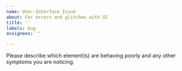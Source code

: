 ```yaml
---
name: User-Interface Issue
about: For errors and glitches with UI
title: ''
labels: bug
assignees: ''

---
```


Please describe which element(s) are behaving poorly and any other symptoms you are noticing.
